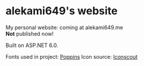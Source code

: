 # alekami649's website
My personal website: coming at alekami649.me <br />
**Not** published now!

Built on ASP.NET 6.0.

Fonts used in project:
[Poppins](https://fonts.google.com/specimen/Poppins)
Icon source:
[Iconscout](https://iconscout.com/unicons)
